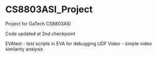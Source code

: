# CS8803ASI_Project
Project for GaTech CS8803ASI

Code updated at 2nd checkpoint

EVAtest - test scripts in EVA for debugging UDF
Video - simple video similarity analysis
